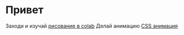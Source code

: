 # Привет
Заходи и изучай
<a href="https://colab.research.google.com/github/huggingface/notebooks/blob/main/diffusers/stable_diffusion.ipynb#scrollTo=yEErJFjlrSWS">рисование в colab<a/>
Делай анимацию
<a href="https://freefrontend.com/css-animation-examples/">CSS анимация<a/>
